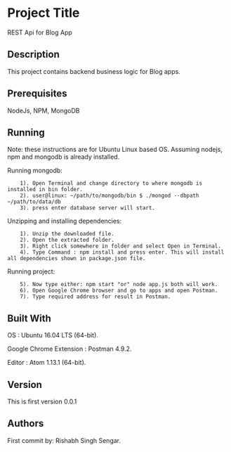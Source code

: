 # Project Title

REST Api for Blog App

## Description

This project contains backend business logic for Blog apps.

## Prerequisites

NodeJs, 
NPM, 
MongoDB

## Running

Note: these instructions are for Ubuntu Linux based OS. Assuming nodejs, npm and mongodb is already installed.

  Running mongodb:
```
    1). Open Terminal and change directory to where mongodb is installed in bin folder.
    2). user@linux: ~/path/to/mongodb/bin $ ./mongod --dbpath ~/path/to/data/db
    3). press enter database server will start.
```
  Unzipping and installing dependencies:
```
    1). Unzip the downloaded file.
    2). Open the extracted folder.
    3). Right click somewhere in folder and select Open in Terminal.
    4). Type Command : npm install and press enter. This will install all dependencies shown in package.json file.
```
  Running project:
```
    5). Now type either: npm start "or" node app.js both will work.
    6). Open Google Chrome browser and go to apps and open Postman.
    7). Type required address for result in Postman.
```
## Built With

OS : Ubuntu 16.04 LTS (64-bit).

Google Chrome Extension : Postman 4.9.2.

Editor : Atom 1.13.1 (64-bit).

## Version

This is first version 0.0.1

## Authors

First commit by: Rishabh Singh Sengar.
